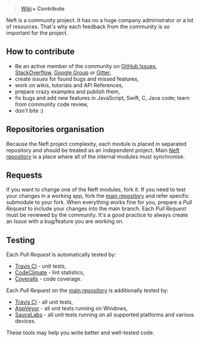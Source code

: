 > [Wiki](Home) ▸ **Contribute**

Neft is a community project. It has no a huge company administrator or a lot of resources. That's why each feedback from the community is so important for the project.

## How to contribute

- Be an active member of the community on [GitHub Issues](https://github.com/Neft-io/neft/issues), [StackOverflow](http://stackoverflow.com/questions/tagged/neft), [Google Group](http://groups.google.com/group/neft_io) or [Gitter](https://gitter.im/Neft-io/neft),
- create *issues* for found bugs and missed features,
- work on wikis, tutorials and API References,
- prepare crazy examples and publish them,
- fix bugs and add new features in JavaScript, Swift, C, Java code; learn from community code review,
- don't bite :)

## Repositories organisation

Because the Neft project complexity, each module is placed in separated repository and should be treated as an independent project. Main [Neft repository](https://github.com/Neft-io/neft/) is a place where all of the internal modules must synchronise.

## Requests

If you want to change one of the Neft modules, fork it. If you need to test your changes in a working app, fork the [main repository](https://github.com/Neft-io/neft) and refer specific submodule to your fork. When everything works fine for you, prepare a *Pull Request* to include your changes into the main branch. Each *Pull Request* must be reviewed by the community. It's a good practice to always create an *Issue* with a bug/feature you are working on.

## Testing

Each *Pull Request* is automatically tested by:
- [Travis CI](https://travis-ci.org/Neft-io/neft) - unit tests,
- [CodeClimate](https://codeclimate.com/github/Neft-io/neft) - lint statistics,
- [Coveralls](https://coveralls.io/github/Neft-io/neft) - code coverage.

Each *Pull Request* on the [main repository](https://github.com/Neft-io/neft) is additionally tested by:
- [Travis CI](https://travis-ci.org/Neft-io/neft) - all unit tests,
- [AppVeyor](https://ci.appveyor.com/project/KrysKruk/neft) - all unit tests running on Windows,
- [SauceLabs](https://saucelabs.com) - all unit tests running on all supported platforms and various devices.

These tools may help you write better and well-tested code.